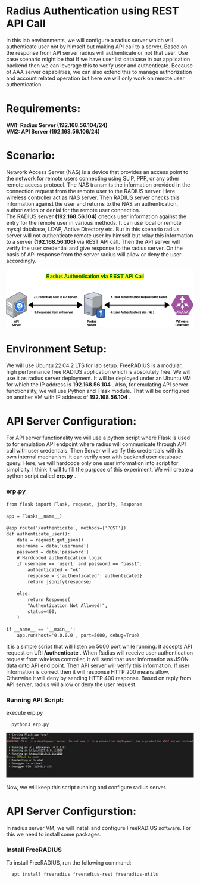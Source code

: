 # Radius Authentication using REST API Call
In this lab environments, we will configure a radius server which will authenticate user not by himself but making API call to a server. Based on the response from API server radius will authenticate or not that user. Use case scenario might be that If we have user list database in our application backend then we can leverage this to verify user and authenticate. Because of AAA server capabilities, we can also extend this to manage authorization and account related operation but here we will only work on remote user authentication.

# Requirements:
  **VM1: Radius Server (192.168.56.104/24)**\
  **VM2: API Server (192.168.56.106/24)**
  
# Scenario:
Network Access Server (NAS) is a device that provides an access point to the network for remote users connecting using SLIP, PPP, or any other remote access protocol. The NAS transmits the information provided in the connection request from the remote user to the RADIUS server. Here wireless controller act as NAS server. Then RADIUS server checks this information against the user and returns to the NAS an authentication, authorization or denial for the remote user connection. \
The RADIUS server **(192.168.56.104)** checks user information against the entry for the remote user in various methods. It can use local or remote mysql database, LDAP, Active Directory etc. But in this scenario radius server will not authenticate remote user by himself but relay this information to a server **(192.168.56.106)** via REST API call. Then the API server will verify the user credential and give response to the radius server. On the basis of API response from the server radius will allow or deny the user accordingly.

![](images/topo-1.png)

# Environment Setup:
We will use Ubuntu 22.04.2 LTS for lab setup. FreeRADIUS is a modular, high performance free RADIUS application which is absolutely free. We will use it as radius server deployment. It will be deployed under an Ubuntu VM for which the IP address is **192.168.56.104** . Also, for emulating API server functionality, we will use Python and Flask module. That will be configured on another VM with IP address of **192.168.56.104** .

# API Server Configuration:
For API server functionality we will use a python script where Flask is used to for emulation API endpoint where radius will communicate through API call with user credentials. Then Server will verify this credentials with its own internal mechanism. it can verify user with backend user database query. Here, we will hardcode only one user information into script for simplicity. I think it will fulfill the purpose of this experiment. We will create a python script called **erp.py** .

### erp.py

```
from flask import Flask, request, jsonify, Response

app = Flask(__name__)

@app.route('/authenticate', methods=['POST'])
def authenticate_user():
    data = request.get_json()
    username = data['username']
    password = data['password']
    # Hardcoded authentication logic
    if username == 'user1' and password == 'pass1':
        authenticated = "ok"
        response = {'authenticated': authenticated}
        return jsonify(response)

    else:
        return Response(
        "Authentication Not Allowed!",
        status=400,
    )

if __name__ == '__main__':
    app.run(host='0.0.0.0', port=5000, debug=True)

```
It is a simple script that will listen on 5000 port while running. It accepts API request on URI **/authenticate** . When Radius will receive user authentication request from wireless controller, it will send that user information as JSON data onto API end point. Then API server will verify this information. If user information is correct then it will response HTTP 200 means allow. Otherwise it will deny by sending HTTP 400 response. Based on reply from API server, radius will allow or deny the user request.

### Running API Script:

execute erp.py

```bash
  python3 erp.py
```
![](images/api-1.png)

Now, we will keep this script running and configure radius server.

# API Server Configurstion:
In radius server VM, we will install and configure FreeRADIUS software. For this we need to install some packages. 

### Install FreeRADIUS

To install FreeRADIUS, run the following command:

```bash
  apt install freeradius freeradius-rest freeradius-utils
```
